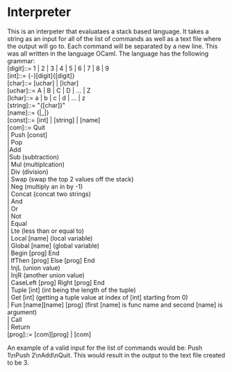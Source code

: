 # Interpreter
This is an interpeter that evaluataes a stack based language. It takes a string as an input for all of the list of commands as well as a text file where the output will go to. Each command will be separated by a new line. This was all written in the language OCaml. The language has the following grammar:  
[digit]::= 1 | 2 | 3 | 4 | 5 | 6 | 7 | 8 | 9  
[int]::= {-}[digit]{[digit]}  
[char]::= [uchar] | [lchar]  
[uchar]::= A | B | C | D | ... | Z  
[lchar]::= a | b | c | d | ... | z  
[string]::= "{[char]}"  
[name]::= <lchar>{<char>|_|<digit>}  
[const]::= [int] | [string] | [name]  
[com]::= Quit  
| Push [const]  
| Pop    
|Add  
|Sub (subtraction)  
| Mul (multiplcation)  
| Div (division)  
| Swap (swap the top 2 values off the stack)  
| Neg (multiply an in by -1)  
| Concat (concat two strings)  
| And  
| Or  
| Not  
| Equal  
| Lte (less than or equal to)  
| Local [name] (local variable)  
| Global [name] (global variable)  
| Begin [prog] End  
| IfThen [prog] Else [prog] End  
| InjL (union value)  
| InjR (another union value)  
| CaseLeft [prog] Right [prog] End   
| Tuple [int] (int being the length of the tuple)  
| Get [int] (getting a tuple value at index of [int] starting from 0)  
| Fun [name][name] [prog] (first [name] is func name and second [name] is argument)  
| Call  
| Return   
[prog]::= [com][prog] | [com]  

An example of a valid input for the list of commands would be: Push 1\nPush 2\nAdd\nQuit. This would result in the output to the text file created to be 3.
